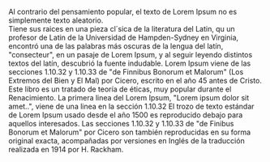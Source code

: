 Al contrario del pensamiento popular, el texto de Lorem Ipsum no es simplemente texto aleatorio.  
Tiene sus raices en una pieza cl´sica de la literatura del Latin, qu
un profesor de Latin de la Universidad de Hampden-Sydney en Virginia, encontró una de las palabras
más oscuras de la lengua del latín, "consecteur", en un pasaje de Lorem Ipsum, y al seguir leyendo
distintos textos del latín, descubrió la fuente indudable. Lorem Ipsum viene de las secciones
1.10.32 y 1.10.33 de "de Finnibus Bonorum et Malorum" (Los Extremos del Bien y El Mal) por Cicero,
escrito en el año 45 antes de Cristo. Este libro es un tratado de teoría de éticas, muy popular
durante el Renacimiento. La primera linea del Lorem Ipsum, "Lorem ipsum dolor sit amet..", viene
de una linea en la sección 1.10.32
El trozo de texto estándar de Lorem Ipsum usado desde el año 1500 es reproducido debajo para aquellos interesados. Las secciones 1.10.32 y 1.10.33 de "de Finibus Bonorum et Malorum" por Cicero son también reproducidas
en su forma original exacta, acompañadas por versiones en Inglés de la traducción realizada en 1914 por H. Rackham.